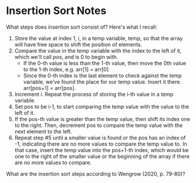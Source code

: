 # Insertion Sort Notes

What steps does insertion sort consist of? Here's what I recall: 
1. Store the value at index 1, i, in a temp variable, temp, so that the array will have free space to shift the position of elements. 
2. Compare the value in the temp variable with the index to the left of it, which we'll call _pos_, and is 0 to begin with.  
    - If the 0-th value is less than the 1-th value, then move the 0th value to the 1-th index, e.g. arr[1] = arr[0]
    - Since the 0-th index is the last element to check against the temp variable, we've found the place for our temp value. Insert it there. arr[pos+1] = arr[pos]. 
3. Increment i. Repeat the process of storing the i-th value in a temp variable. 
4. Set pos to be i-1, to start comparing the temp value with the value to the left of it. 
5. If the pos-th value is greater than the temp value, then shift its index one to the right. Then, decrement pos to compare the temp value with the next element to the left.
6. Repeat step #5  until a smaller value is found _or_ the pos has an index of -1, indicating there are no more values to compare the temp value to. In that case, insert the temp value into the pos+1-th index, which would be one to the right of the smaller value or the beginning of the array if there are no more values to compare. 

 What are the insertion sort steps according to Wengrow (2020, p. 79-80)? 

 